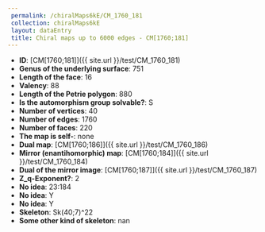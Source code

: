 ```yaml
--- 
 permalink: /chiralMaps6kE/CM_1760_181 
 collection: chiralMaps6kE
 layout: dataEntry
 title: Chiral maps up to 6000 edges - CM[1760;181]
---
```


- **ID**: [CM[1760;181]]({{ site.url }}/test/CM_1760_181)
- **Genus of the underlying surface**: 751
- **Length of the face**: 16
- **Valency**: 88
- **Length of the Petrie polygon**: 880
- **Is the automorphism group solvable?**: S
- **Number of vertices**: 40
- **Number of edges**: 1760
- **Number of faces**: 220
- **The map is self-**: none
- **Dual map**: [CM[1760;186]]({{ site.url }}/test/CM_1760_186)
- **Mirror (enantihomorphic) map**: [CM[1760;184]]({{ site.url }}/test/CM_1760_184)
- **Dual of the mirror image**: [CM[1760;187]]({{ site.url }}/test/CM_1760_187)
- **Z_q-Exponent?**: 2
- **No idea**:  23:184
- **No idea**: Y
- **No idea**: Y
- **Skeleton**: Sk(40;7)^22
- **Some other kind of skeleton**: nan

